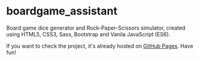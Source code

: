 # boardgame_assistant
Board game dice generator and Rock-Paper-Scissors simulator, created using HTML5, CSS3, Sass, Bootstrap and Vanila JavaScript (ES6).

If you want to check the project, it's already hosted on [GitHub Pages](https://mdotgeorgieva.github.io/index.html#). Have fun!
